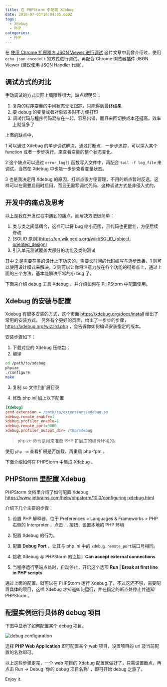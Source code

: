 ```yaml
---
title: 在 PHPStorm 中配置 Xdebug
date: 2016-07-01T16:04:05.000Z
tags:
  - Xdebug
  - PHP
categories:
  - PHP
---
```


在 [使用 Chrome 扩展程序 JSON Viewer 进行调试](/2016/01/using-json-viewer-for-debugging/) 这片文章中我曾介绍过，使用 `echo json_encode()` 的方式进行调试，再配合 Chrome 浏览器插件 ~~JSON Viewer~~ (建议使用 JSON Handler 代替)。

## 调试方式的对比

手动调试的方式实际上局限性很大，缺点很明显：

1. 复杂的程序变量的中间状态无法跟踪，只能得到最终结果
2. 要 debug 的变量或者对象较多时不方便打印
3. 调试代码与程序代码混杂在一起，容易出错，而且来回切换成本还挺高，效率上就低多了

上面的缺点中，

1 可以通过 Xdebug 的单步调试解决，通过打断点，一步步追踪，可以深入某个 function 或者一步步执行，来查看变量的整个状态变化。

2 这个缺点可以通过 `error_log()` 函数写入文件中，再配合 `tail -f log_file` 来调试，当然在 Xdebug 中也能一步步查看变量状态。

3 也是我决定用 Xdebug 的原因，打断点很方便管理，不用的断点暂时反选，这样可以在需要启用时启用，而且无需写调试代码，这种调试方式是非侵入式的。

## 开发中的痛点及思考

以上是我在开发过程中遇到的痛点，而解决方法很简单：

1. 类与类之间低耦合，这样可以将 bug 缩小范围，且代码也更健壮，方便后续修改
2. [SOLID 原则](https://en.wikipedia.org/wiki/SOLID_(object-oriented_design)
3. 引入单元测试覆盖大部分的功能及类的测试

其中 2 是需要在类的设计上下功夫的，需要长时间的代码编写与逐步改善，1 则可以使用设计模式来解决，3 则可以让你将注意力放在各个功能的衔接点上，通过上面的三个方法，基本能解决平常的小 bug 了。

下面来介绍 debug 工具 Xdebug ，并介绍如何在 PHPStorm 中配置使用。

## Xdebug 的安装与配置

Xdebug 有很多安装的方式，这个页面 <https://xdebug.org/docs/install> 给出了常用的安装方式。 另外有个更好的页面，给出了一步步的步骤，<https://xdebug.org/wizard.php> ，会告诉你如何编译安装指定的版本。

安装步骤如下：

1. 下载对应的 Xdebug 压缩包；
2. 编译

  ```bash
  cd /path/to/xdebug
  phpize
  ./configure
  make
  ```

3. 复制 so 文件到扩展目录

4. 修改 php.ini 加上以下配置

  ```ini
  [Xdebug]
  zend_extension = /path/to/extensions/xdebug.so
  xdebug.remote_enable=1
  xdebug.profiler_enable=1
  xdebug.remote_port=9000
  xdebug.profiler_output_dir= /tmp/xdebug
  ```

> phpize 命令是用来准备 PHP 扩展库的编译环境的。

使用 `php -m` 查看扩展是否加载，再重启 php-fpm 。

下面介绍如何在 PHPStorm 中集成 Xdebug 。

## PHPStorm 里配置 Xdebug

PHPStorm 文档里介绍了如何配置 Xdebug <https://www.jetbrains.com/help/phpstorm/10.0/configuring-xdebug.html>

介绍下几个主要的步骤：

1. 设置 PHP 解释器。位于 Preferences > Languages & Frameworks > PHP 右侧的 Interpreter ，点击 ... 按钮，设置本地的 PHP 环境
2. 配置 Xdebug 的行为。

  1. 配置 **Debug Port** ，让其与 php.ini 中的 `xdebug.remote_port`端口号相同。
  2. 接收 Xdebug 与 PHPStorm 的连接，**Can accept external connections**

3. 当程序运行至端点处时，自动停止，开启这个选项 **Run | Break at first line in PHP scripts**

通过上面的配置，就可以在 PHPStorm 运行 Xdebug 了。不过这还不够，需要配置具体的项目，这样 Xdebug 才知道如何运行，并在指定的断点处停止并通知 PHPStorm 。

## 配置实例运行具体的 debug 项目

下图中显示了如何配置某个 debug 项目。

![debug configuration](http://img.jayxhj.com/add-debug-configuration.png)

选择 **PHP Web Application** 即可配置某个 web 项目，设置项目的 url 及当前配置的名称即可。

以上这些步骤走完，一个 web 项目的 Xdebug 配置就做好了，只需设置断点，再点击 Run -> Debug '你的 debug 项目名称' ，即可开始 debug 之旅了。

Enjoy it.

